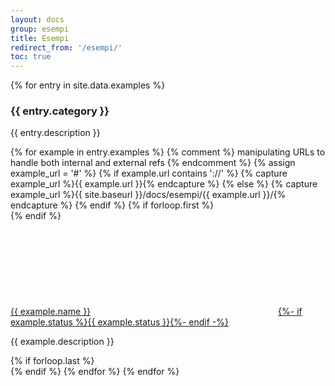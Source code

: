 ```yaml
---
layout: docs
group: esempi
title: Esempi
redirect_from: '/esempi/'
toc: true
---
```


<div class="container my-5">
  <main class="bd-content" role="main">
    {% for entry in site.data.examples %}
      <h3 class="mt-2" id="{{ entry.category | slugify }}">{{ entry.category }}</h3>
      <p>{{ entry.description }}</p>
      {% for example in entry.examples %}
        {% comment %} manipulating URLs to handle both internal and external refs {% endcomment %}
        {% assign example_url = '#' %}
        {% if example.url contains '://' %}
        {% capture example_url %}{{ example.url }}{% endcapture %}
        {% else %}
        {% capture example_url %}{{ site.baseurl }}/docs/esempi/{{ example.url }}/{% endcapture %}
        {% endif %}
        {% if forloop.first %}<div class="row">{% endif %}
          <div class="col-sm-6 my-3">
            <a href="{{ example_url }}" class="d-inline-block text-uppercase font-weight-bold">{{ example.name }}<svg class="icon icon-primary icon-sm mb-1"><use xlink:href="{{ site.baseurl }}/dist/svg/sprite.svg#it-chevron-right"></use></svg>{%- if example.status %}<span class="badge badge-warning badge-pill mx-2 text-white">{{ example.status }}</span>{%- endif -%}</a>
            <p class="text-muted">{{ example.description }}</p>
          </div>
        {% if forloop.last %}</div>{% endif %}
      {% endfor %}
    {% endfor %}
  </main>
</div>
